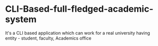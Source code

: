 # CLI-Based-full-fledged-academic-system
It's a CLI based application which can work for a real university having entity - student, faculty, Academics office 
